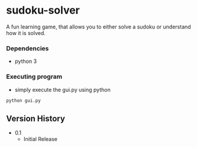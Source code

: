 # sudoku-solver

A fun learning game, that allows you to either solve a sudoku or understand how it is solved.

### Dependencies

- python 3

### Executing program

- simply execute the gui.py using python

```
python gui.py
```

## Version History

- 0.1
  - Initial Release
